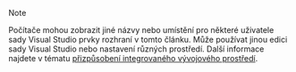 > [!NOTE]
> Počítače mohou zobrazit jiné názvy nebo umístění pro některé uživatele sady Visual Studio prvky rozhraní v tomto článku. Může používat jinou edici sady Visual Studio nebo nastavení různých prostředí. Další informace najdete v tématu [přizpůsobení integrovaného vývojového prostředí](../../ide/personalizing-the-visual-studio-ide.md).
